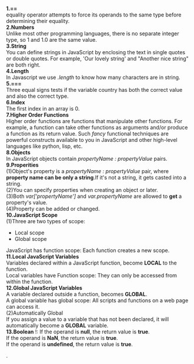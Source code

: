 **1.==**   
equality operator attempts to force its operands to the same type before determining their equality.  
**2.Numbers**  
Unlike most other programming languages, there is no separate integer type, so 1 and 1.0 are the same value.  
**3.String**  
You can define strings in JavaScript by enclosing the text in single quotes or double quotes. For example, 'Our lovely string' and "Another nice string" are both right.  
**4.Length**  
In Javascript we use *.length* to know how many characters are in string.  
**5.===**  
Three equal signs tests if the variable country has both the correct value and also the correct type.  
**6.Index**  
The first index in an array is 0.  
**7.Higher Order Functions**  
Higher order functions are functions that manipulate other functions. For example, a function can take other functions as arguments and/or produce a function as its return value. Such *fancy* functional techniques are powerful constructs available to you in JavaScript and other
high-level languages like python, lisp, etc.  
**8.Objects**  
In JavaScript objects contain *propertyName : propertyValue* pairs.  
**9.Properities**  
(1)Object's property is a *propertyName : propertyValue* pair, where **property name can be only a string**.If it's not a string, it gets casted into a string.   
(2)You can specify properties when creating an object or later.  
(3)Both *var['propertyName']* and *var.propertyName* are allowed to **get** a property's value.  
(4)Property can be added or changed.  
**10.JavaScript Scope**  
(1)Three are two types of scope:
* Local scope
* Global scope

JavaScript has function scope: Each function creates a new scope.  
**11.Local JavaScript Variables**   
Variables declared within a JavaScript function, become **LOCAL** to the function.  
Local variables have Function scope: They can only be accessed from within the function.  
**12.Global JavaScript Variables**   
A variable declared outside a function, becomes **GLOBAL**.  
A global variable has global scope: All scripts and functions on a web page can access it.   
(2)Automatically Global  
If you assign a value to a variable that has not been declared, it will automatically become a **GLOBAL** variable.  
**13.Boolean** 
!: 
If the operand is **null**, the return value is **true**.  
If the operand is **NaN**, the return value is **true**.  
If the operand is **undefined**, the return value is **true**.  





 .

